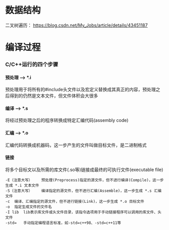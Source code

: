 # 数据结构
二叉树遍历：
https://blog.csdn.net/My_Jobs/article/details/43451187

# 编译过程

### C/C++运行的四个步骤

#### 预处理 --> *.i
预处理用于将所有的#include头文件以及宏定义替换成其真正的内容，预处理之后得到的仍然是文本文件，但文件体积会大很多

#### 编译 --> *.s
将经过预处理之后的程序转换成特定汇编代码(assembly code)

#### 汇编 --> *.o
汇编代码转换成机器码，这一步产生的文件叫做目标文件，是二进制格式

#### 链接
将多个目标文以及所需的库文件(.so等)链接成最终的可执行文件(executable file)
```
-E（注意大写）	预处理(Preprocess)指定的源文件，但不进行编译(Compile)，这一步生成 *.i 文本文件
-S（注意大写）	编译指定的源文件，但不进行汇编(Assemble)，这一步生成 *.s 汇编文件
-c	编译、汇编指定的源文件，但不进行链接(Link)，这一步生成 *.o 目标文件
-o	指定生成文件的文件名
-I lib	lib表示库文件或头文件目录，该指令选项用于手动链接程序可以调用的库文件、头文件
-std=	手动指定编程语言标准，如-std=c++98、-std=c++11等
```
